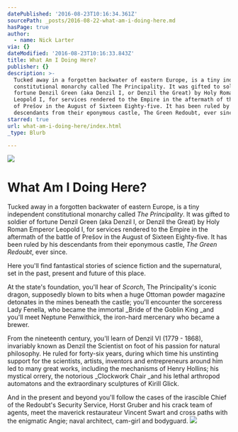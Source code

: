 ```yaml
---
datePublished: '2016-08-23T10:16:34.361Z'
sourcePath: _posts/2016-08-22-what-am-i-doing-here.md
hasPage: true
author:
  - name: Nick Larter
via: {}
dateModified: '2016-08-23T10:16:33.843Z'
title: What Am I Doing Here?
publisher: {}
description: >-
  Tucked away in a forgotten backwater of eastern Europe, is a tiny independent
  constitutional monarchy called The Principality. It was gifted to soldier of
  fortune Denzil Green (aka Denzil I, or Denzil the Great) by Holy Roman Emperor
  Leopold I, for services rendered to the Empire in the aftermath of the battle
  of Prešov in the August of Sixteen Eighty-five. It has been ruled by his
  descendants from their eponymous castle, The Green Redoubt, ever since.
starred: true
url: what-am-i-doing-here/index.html
_type: Blurb

---
```

![](https://the-grid-user-content.s3-us-west-2.amazonaws.com/1bd205f8-8345-4e77-aeee-0b0214bf37d4.png)

# What Am I Doing Here?

Tucked away in a forgotten backwater of eastern Europe, is a tiny independent constitutional monarchy called _The Principality_. It was gifted to soldier of fortune Denzil Green (aka Denzil I, or Denzil the Great) by Holy Roman Emperor Leopold I, for services rendered to the Empire in the aftermath of the battle of Prešov in the August of Sixteen Eighty-five. It has been ruled by his descendants from their eponymous castle, _The Green Redoubt_, ever since.

Here you'll find fantastical stories of science fiction and the supernatural, set in the past, present and future of this place.

At the state's foundation, you'll hear of _Scorch_, The Principality's iconic dragon, supposedly blown to bits when a huge Ottoman powder magazine detonates in the mines beneath the castle; you'll encounter the sorceress Lady Fenella, who became the immortal _Bride of the Goblin King _and you'll meet Neptune Penwithick, the iron-hard mercenary who became a brewer.

From the nineteenth century, you'll learn of Denzil VI (1779 - 1868), invariably known as Denzil the Scientist on foot of his passion for natural philosophy. He ruled for forty-six years, during which time his unstinting support for the scientists, artists, inventors and entrepreneurs around him led to many great works, including the mechanisms of Henry Hollins; his mystical orrery, the notorious _Clockwork Chair _and his lethal arthropod automatons and the extraordinary sculptures of Kirill Glick.

And in the present and beyond you'll follow the cases of the irascible Chief of the Redoubt's Security Service, Horst Gruber and his crack team of agents, meet the maverick restaurateur Vincent Swart and cross paths with the enigmatic Angie; naval architect, cam-girl and bodyguard.
![](https://the-grid-user-content.s3-us-west-2.amazonaws.com/3c0b42cd-8792-48a3-99fe-68b21580203f.png)